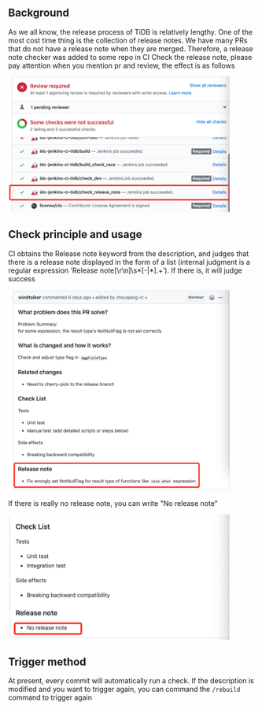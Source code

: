## Background
As we all know, the release process of TiDB is relatively lengthy. One of the most cost time thing is the collection of release notes. We have many PRs that do not have a release note when they are merged. Therefore, a release note checker was added to some repo in CI Check the release note, please pay attention when you mention pr and review, the effect is as follows

<img src="../media/release-note-1.png" alt="Release note checker" width="450"/>

## Check principle and usage
CI obtains the Release note keyword from the description, and judges that there is a release note displayed in the form of a list (internal judgment is a regular expression ‘Release note[\r\n]\s*[-|*].+’). If there is, it will judge success

<img src="../media/release-note-2.png" alt="Write release note" width="450"/>

If there is really no release note, you can write "No release note"

<img src="../media/release-note-3.png" alt="No release note" width="450"/>

## Trigger method
At present, every commit will automatically run a check. If the description is modified and you want to trigger again, you can command the `/rebuild` command to trigger again


